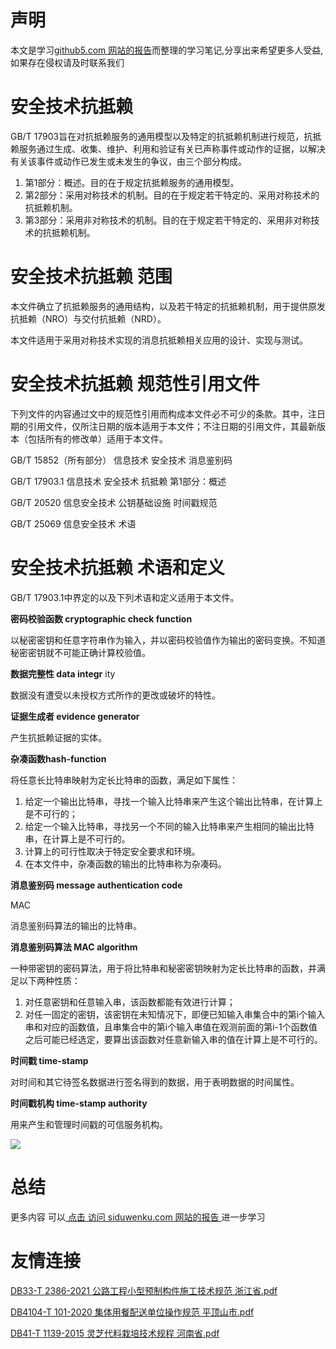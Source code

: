 # 声明 
本文是学习[github5.com 网站的报告](https://siduwenku.com/view/list/report?f=first)而整理的学习笔记,分享出来希望更多人受益,如果存在侵权请及时联系我们
  
# 安全技术抗抵赖  
  
GB/T 17903旨在对抗抵赖服务的通用模型以及特定的抗抵赖机制进行规范，抗抵赖服务通过生成、收集、维护、利用和验证有关已声称事件或动作的证据，以解决有关该事件或动作已发生或未发生的争议，由三个部分构成。  
  
1.  第1部分：概述。目的在于规定抗抵赖服务的通用模型。  
2.  第2部分：采用对称技术的机制。目的在于规定若干特定的、采用对称技术的抗抵赖机制。  
3.  第3部分：采用非对称技术的机制。目的在于规定若干特定的、采用非对称技术的抗抵赖机制。  
  
# 安全技术抗抵赖 范围  
  
本文件确立了抗抵赖服务的通用结构，以及若干特定的抗抵赖机制，用于提供原发抗抵赖（NRO）与交付抗抵赖（NRD）。  
  
本文件适用于采用对称技术实现的消息抗抵赖相关应用的设计、实现与测试。  
  
# 安全技术抗抵赖 规范性引用文件  
  
下列文件的内容通过文中的规范性引用而构成本文件必不可少的条款。其中，注日期的引用文件，仅所注日期的版本适用于本文件；不注日期的引用文件，其最新版本（包括所有的修改单）适用于本文件。  
  
GB/T 15852（所有部分） 信息技术 安全技术 消息鉴别码  
  
GB/T 17903.1 信息技术 安全技术 抗抵赖 第1部分：概述  
  
GB/T 20520 信息安全技术 公钥基础设施 时间戳规范  
  
GB/T 25069 信息安全技术 术语  
  
# 安全技术抗抵赖 术语和定义  
  
GB/T 17903.1中界定的以及下列术语和定义适用于本文件。  
  
**密码校验函数 cryptographic check function**   
  
以秘密密钥和任意字符串作为输入，并以密码校验值作为输出的密码变换。不知道秘密密钥就不可能正确计算校验值。  
  
**数据完整性 data integr** ity  
  
数据没有遭受以未授权方式所作的更改或破坏的特性。  
  
**证据生成者 evidence generator**   
  
产生抗抵赖证据的实体。  
  
**杂凑函数hash-function**   
  
将任意长比特串映射为定长比特串的函数，满足如下属性：  
  
1.  给定一个输出比特串，寻找一个输入比特串来产生这个输出比特串，在计算上是不可行的；  
2.  给定一个输入比特串，寻找另一个不同的输入比特串来产生相同的输出比特串，在计算上是不可行的。  
3.  计算上的可行性取决于特定安全要求和环境。  
4.  在本文件中，杂凑函数的输出的比特串称为杂凑码。  
  
**消息鉴别码 message authentication code**   
  
MAC  
  
消息鉴别码算法的输出的比特串。  
  
**消息鉴别码算法 MAC algorithm**   
  
一种带密钥的密码算法，用于将比特串和秘密密钥映射为定长比特串的函数，并满足以下两种性质：  
  
1.  对任意密钥和任意输入串，该函数都能有效进行计算；  
2.  对任一固定的密钥，该密钥在未知情况下，即便已知输入串集合中的第i个输入串和对应的函数值，且串集合中的第i个输入串值在观测前面的第i-1个函数值之后可能已经选定，要算出该函数对任意新输入串的值在计算上是不可行的。  
  
**时间戳 time-stamp**   
  
对时间和其它待签名数据进行签名得到的数据，用于表明数据的时间属性。  
  
**时间戳机构 time-stamp authority**   
  
用来产生和管理时间戳的可信服务机构。  
  

![](http://public.host.github5.com/media/fengmian.png)
# 总结 
 更多内容 可以[ 点击 访问 siduwenku.com 网站的报告 ](https://siduwenku.com/view/list/report?f=2023)进一步学习

# 友情连接
[DB33-T 2386-2021 公路工程小型预制构件施工技术规范 浙江省.pdf](http://github5.com/view/21160?f=new)

[DB4104-T 101-2020 集体用餐配送单位操作规范 平顶山市.pdf](http://github5.com/view/27110?f=new)

[DB41-T 1139-2015 灵芝代料栽培技术规程 河南省.pdf](http://github5.com/view/44667?f=new)
